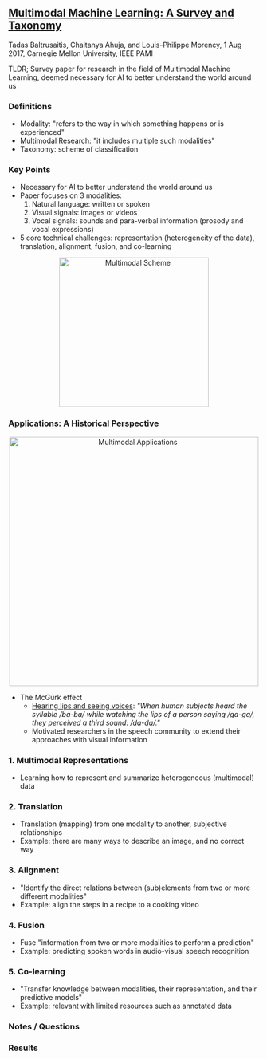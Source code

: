 ## [Multimodal Machine Learning: A Survey and Taxonomy](https://arxiv.org/abs/1705.09406)
Tadas Baltrusaitis, Chaitanya Ahuja, and Louis-Philippe Morency, 1 Aug 2017, Carnegie Mellon University, IEEE PAMI

TLDR; Survey paper for research in the field of Multimodal Machine Learning, deemed necessary for AI to better understand the world around us

### Definitions
* Modality: "refers to the way in which something happens or is experienced"
* Multimodal Research: "it includes multiple such modalities"
* Taxonomy: scheme of classification

### Key Points
* Necessary for AI to better understand the world around us
* Paper focuses on 3 modalities:
    1. Natural language: written or spoken
    2. Visual signals: images or videos
    3. Vocal signals: sounds and para-verbal information (prosody and vocal expressions)
* 5 core technical challenges: representation (heterogeneity of the data), translation, alignment, fusion, and co-learning
<p align="center">
<img src="https://github.com/gcunhase/PaperNotes/blob/master/notes/imgs/multimodal_scheme.png" width="300" alt="Multimodal Scheme">
</p>

### Applications: A Historical Perspective
<p align="center">
<img src="https://github.com/gcunhase/PaperNotes/blob/master/notes/imgs/multimodal_applications.png" width="500" alt="Multimodal Applications">
</p>

* The McGurk effect
    * [Hearing lips and seeing voices](https://www.nature.com/articles/264746a0): *"When human subjects heard the syllable /ba-ba/ while watching the lips of a person saying /ga-ga/, they perceived a third sound: /da-da/."*
    * Motivated researchers in the speech community to extend their approaches with visual information

### 1. Multimodal Representations
* Learning how to represent and summarize heterogeneous (multimodal) data

### 2. Translation
* Translation (mapping) from one modality to another, subjective relationships
* Example: there are many ways to describe an image, and no correct way

### 3. Alignment
* "Identify the direct relations between (sub)elements from two or more different modalities"
* Example: align the steps in a recipe to a cooking video

### 4. Fusion
* Fuse "information from two or more modalities to perform a prediction"
* Example: predicting spoken words in audio-visual speech recognition

### 5. Co-learning
* "Transfer knowledge between modalities, their representation, and their predictive models"
* Example: relevant with limited resources such as annotated data

### Notes / Questions

### Results
